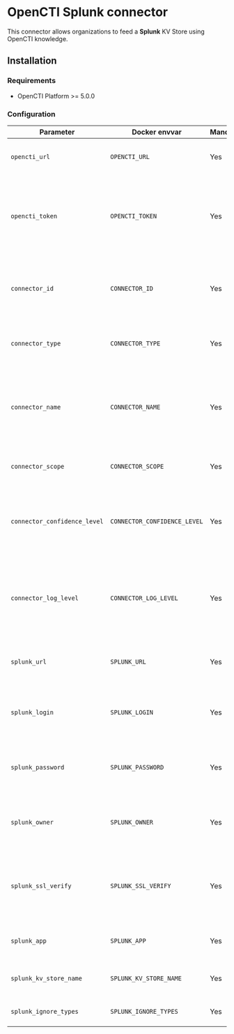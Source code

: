 # OpenCTI Splunk connector

This connector allows organizations to feed a **Splunk** KV Store using OpenCTI knowledge.

## Installation

### Requirements

- OpenCTI Platform >= 5.0.0

### Configuration

| Parameter                            | Docker envvar                       | Mandatory    | Description                                                                                   |
| ------------------------------------ | ----------------------------------- | ------------ |-----------------------------------------------------------------------------------------------|
| `opencti_url`                        | `OPENCTI_URL`                       | Yes          | The URL of the OpenCTI platform.                                                              |
| `opencti_token`                      | `OPENCTI_TOKEN`                     | Yes          | The default admin token configured in the OpenCTI platform parameters file.                   |
| `connector_id`                       | `CONNECTOR_ID`                      | Yes          | A valid arbitrary `UUIDv4` that must be unique for this connector.                            |
| `connector_type`                     | `CONNECTOR_TYPE`                    | Yes          | Must be `STREAM` (this is the connector type).                                                |
| `connector_name`                     | `CONNECTOR_NAME`                    | Yes          | The name of the Splunk instance, to identify it if you have multiple Splunk connectors.       |
| `connector_scope`                    | `CONNECTOR_SCOPE`                   | Yes          | Must be `splunk`, not used in this connector.                                                 |
| `connector_confidence_level`         | `CONNECTOR_CONFIDENCE_LEVEL`        | Yes          | The default confidence level for created sightings (a number between 1 and 4).                |
| `connector_log_level`                | `CONNECTOR_LOG_LEVEL`               | Yes          | The log level for this connector, could be `debug`, `info`, `warn` or `error` (less verbose). |
| `splunk_url`                         | `SPLUNK_URL`                        | Yes          | The Splunk instances REST API URLs as array                                                   |
| `splunk_login`                       | `SPLUNK_LOGIN`                      | Yes          | The Splunk login users as array (same order as URLs)                                          |
| `splunk_password`                    | `SPLUNK_PASSWORD`                   | Yes          | The Splunk passwords as array (same order as URLs)                                            |
| `splunk_owner`                       | `SPLUNK_OWNER`                      | Yes          | The Splunk KV store owners as array (same order as URLs)                                      |
| `splunk_ssl_verify`                  | `SPLUNK_SSL_VERIFY`                 | Yes          | Enable the SSL certificate check for all instances (default: `true`)                          |
| `splunk_app`                         | `SPLUNK_APP`                        | Yes          | The app of the KV Store for all instances.                                                    |
| `splunk_kv_store_name`               | `SPLUNK_KV_STORE_NAME`              | Yes          | The name of the KV Store for all instances.                                                   |
| `splunk_ignore_types`                | `SPLUNK_IGNORE_TYPES`               | Yes          | The list of entity types to ignore.                                                           |